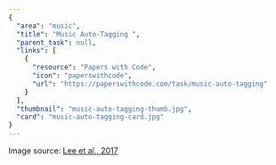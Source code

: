```yaml
---
{
  "area": "music",
  "title": "Music Auto-Tagging ",
  "parent_task": null,
  "links": [
    {
      "resource": "Papers with Code",
      "icon": "paperswithcode",
      "url": "https://paperswithcode.com/task/music-auto-tagging"
    }
  ],
  "thumbnail": "music-auto-tagging-thumb.jpg",
  "card": "music-auto-tagging-card.jpg"
}
---
```

Image source: [Lee et al., 2017](https://arxiv.org/pdf/1703.01793v2.pdf)
